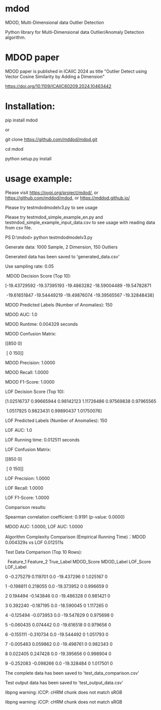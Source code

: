 # mdod

MDOD, Multi-Dimensional data Outlier Detection

Python library for Multi-Dimensional data Outlier/Anomaly Detection algorithm.

# MDOD paper

MDOD paper is published in ICAIIC 2024 as title "Outlier Detect using Vector Cosine Similarity by Adding a Dimension"

https://doi.org/10.1109/ICAIIC60209.2024.10463442

# Installation:

pip install mdod

or

git clone https://github.com/mddod/mdod.git

cd mdod

python setup.py install

# usage example:

Please visit https://pypi.org/project/mdod/, or https://github.com/mddod/mdod, or https://mddod.github.io/

Please try testmdodmodelv3.py to see usage


Please try testmdod_simple_example_en.py and testmdod_simple_example_input_data.csv to see usage with reading data from csv file.


PS D:\\mdod> python testmdodmodelv3.py

Generate data: 1000 Sample, 2 Dimension, 150 Outliers

Generated data has been saved to  'generated\_data.csv'

Use sampling rate: 0.05



&nbsp;MDOD Decision Score (Top 10):

\[-19.43729592 -19.37395193 -19.4863282  -18.59004489 -19.54782871

&nbsp;-19.61651847 -19.54449219 -19.49876074 -19.39565567 -19.32848438]

MDOD Predicted Labels (Number of Anomalies): 150

MDOD AUC: 1.0

MDOD Runtime: 0.004329 seconds

MDOD Confusion Matrix:

\[\[850   0]

&nbsp;\[  0 150]]

MDOD Precision: 1.0000

MDOD Recall: 1.0000

MDOD F1-Score: 1.0000



LOF Decision Score (Top 10):

\[1.02516737 0.99665944 0.98142123 1.11726486 0.97569838 0.97965565

&nbsp;1.0517925  0.9823431  0.99890437 1.01750076]

LOF Predicted Labels (Number of Anomalies): 150

LOF AUC: 1.0

LOF Running time: 0.012511 seconds

LOF Confusion Matrix:

\[\[850   0]

&nbsp;\[  0 150]]

LOF Precision: 1.0000

LOF Recall: 1.0000

LOF F1-Score: 1.0000



Comparison results:

Spearman correlation coefficient: 0.9191 (p-value: 0.0000)

MDOD AUC: 1.0000, LOF AUC: 1.0000

Algorithm Complexity Comparison (Empirical Running Time)：MDOD 0.004329s vs LOF 0.012511s



Test Data Comparison (Top 10 Rows):

&nbsp;  Feature\_1  Feature\_2  True\_Label  MDOD\_Score  MDOD\_Label  LOF\_Score  LOF\_Label

0  -0.275279   0.119701         0.0  -19.437296           0   1.025167          0

1  -0.198811   0.218055         0.0  -19.373952           0   0.996659          0

2   0.194494  -0.143846         0.0  -19.486328           0   0.981421          0

3   0.392240  -0.187195         0.0  -18.590045           0   1.117265          0

4  -0.125494  -0.073953         0.0  -19.547829           0   0.975698          0

5  -0.060435   0.074442         0.0  -19.616518           0   0.979656          0

6  -0.155111  -0.310734         0.0  -19.544492           0   1.051793          0

7  -0.005483   0.059862         0.0  -19.498761           0   0.982343          0

8   0.022405   0.247428         0.0  -19.395656           0   0.998904          0

9  -0.252083  -0.098266         0.0  -19.328484           0   1.017501          0

The complete data has been saved to 'test\_data\_comparison.csv'

Test output data has been saved to 'test\_output\_data.csv'

libpng warning: iCCP: cHRM chunk does not match sRGB

libpng warning: iCCP: cHRM chunk does not match sRGB

> 







